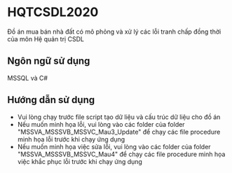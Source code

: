 # HQTCSDL2020
Đồ án mua bán nhà đất có mô phỏng và xử lý các lỗi tranh chấp đồng thời của môn Hệ quản trị CSDL


## Ngôn ngữ sử dụng
MSSQL và C#

## Hướng dẫn sử dụng

- Vui lòng chạy trước file script tạo dữ liệu và cấu trúc dữ liệu cho đồ án
- Nếu muốn minh họa lỗi, vui lòng vào các folder của folder "MSSVA_MSSSVB_MSSVC_Mau3_Update" để chạy các file procedure minh họa lỗi trước khi chạy ứng dụng
- Nếu muốn minh họa việc sửa lỗi, vui lòng vào các folder của folder "MSSVA_MSSSVB_MSSVC_Mau4" để chạy các file procedure minh họa việc khắc phục lỗi trước khi chạy ứng dụng
